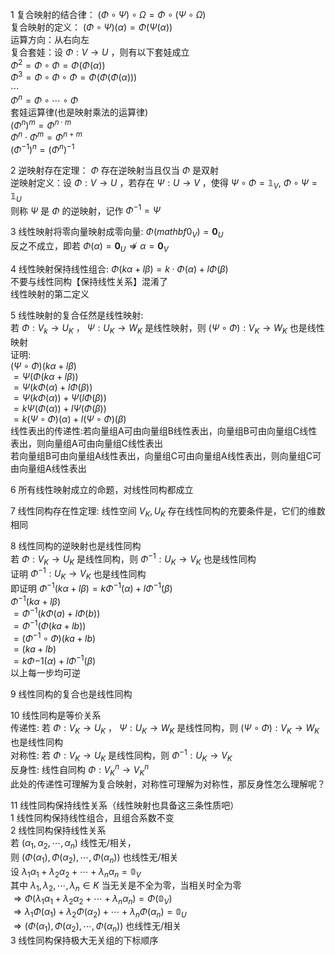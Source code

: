 1 复合映射的结合律： $(\Phi\circ\Psi)\circ\Omega=\Phi\circ(\Psi\circ\Omega)$   
复合映射的定义： $(\Phi\circ\Psi)(\alpha)=\Phi(\Psi(\alpha))$   
运算方向：从右向左  
复合套娃：设 $\Phi:V\to U$ ，则有以下套娃成立  
 $\Phi^2=\Phi\circ\Phi=\Phi(\Phi(\alpha))$   
 $\Phi^3=\Phi\circ\Phi\circ\Phi  
=\Phi(\Phi(\Phi(\alpha)))$   
 $\cdots$   
 $\Phi^n=\Phi\circ\cdots\circ\Phi$   
套娃运算律(也是映射乘法的运算律)  
 $(\Phi^n)^m=\Phi^{n\cdot m}$   
 $\Phi^n\cdot\Phi^m=\Phi^{n+m}$   
 $(\Phi^{-1})^n=(\Phi^n)^{-1}$   
  
2 逆映射存在定理： $\Phi$ 存在逆映射当且仅当 $\Phi$ 是双射  
逆映射定义：设 $\Phi:V\to U$ ，若存在 $\Psi:U\to V$ ，使得 $\Psi\circ\Phi=\mathbb{1}_V,\ \Phi\circ\Psi=\mathbb{1}_U$   
则称 $\Psi$ 是 $\Phi$ 的逆映射，记作 $\Phi^{-1}=\Psi$   
  
3 线性映射将零向量映射成零向量:  $\Phi(mathbf{0}_V)=\mathbf{0}_U$   
  反之不成立，即若 $\Phi(\alpha)=\mathbf{0}_U\not\Rightarrow\alpha=\mathbf{0}_V$   
  
4 线性映射保持线性组合:  $\Phi(k\alpha+l\beta)=k\cdot\Phi(\alpha)+l\Phi(\beta)$   
  不要与线性同构【保持线性关系】混淆了  
  线性映射的第二定义  
  
5 线性映射的复合任然是线性映射:   
若 $\Phi:V_k\to U_K$ ， $\Psi:U_K\to W_K$ 是线性映射，则 $(\Psi\circ\Phi):V_K\to W_K$ 也是线性映射  
证明:  
 $(\Psi\circ\Phi)(k\alpha+l\beta)$   
 $=\Psi(\Phi(k\alpha+l\beta))$   
 $=\Psi(k\Phi(\alpha)+l\Phi(\beta))$   
 $=\Psi(k\Phi(\alpha))+\Psi(l\Phi(\beta))$   
 $=k\Psi(\Phi(\alpha))+l\Psi(\Phi(\beta))$   
 $=k(\Psi\circ\Phi)(\alpha)+l(\Psi\circ\Phi)(\beta)$   
线性表出的传递性:若向量组A可由向量组B线性表出，向量组B可由向量组C线性表出，则向量组A可由向量组C线性表出  
              若向量组B可由向量组A线性表出，向量组C可由向量组A线性表出，则向量组C可由向量组A线性表出  
  
6 所有线性映射成立的命题，对线性同构都成立  
  
7 线性同构存在性定理: 线性空间 $V_K, U_K$ 存在线性同构的充要条件是，它们的维数相同  
  
8 线性同构的逆映射也是线性同构  
  若 $\Phi:V_K\to U_K$ 是线性同构，则 $\Phi^{-1}:U_K\to V_K$ 也是线性同构  
  证明 $\Phi^{-1}:U_K\to V_K$ 也是线性同构  
  即证明 $\Phi^{-1}(k\alpha+l\beta)=k\Phi^{-1}(\alpha)+l\Phi^{-1}(\beta)$   
   $\Phi^{-1}(k\alpha+l\beta)$   
   $=\Phi^{-1}(k\Phi(a)+l\Phi(b))$   
   $=\Phi^{-1}(\Phi(ka+lb))$   
   $=(\Phi^{-1}\circ\Phi)(ka+lb)$   
   $=(ka+lb)$   
   $=k\Phi{-1}(\alpha)+l\Phi^{-1}(\beta)$   
  以上每一步均可逆  
  
9 线性同构的复合也是线性同构  
  
10 线性同构是等价关系  
   传递性: 若 $\Phi:V_K\to U_K$ ， $\Psi:U_K\to W_K$ 是线性同构，则 $(\Psi\circ\Phi):V_K\to W_K$ 也是线性同构  
   对称性: 若 $\Phi:V_K\to U_K$ 是线性同构，则 $\Phi^{-1}:U_K\to V_K$   
   反身性: 线性自同构 $\Phi:V^n_K\to V^n_K$   
   此处的传递性可理解为复合映射，对称性可理解为对称性，那反身性怎么理解呢？  
  
11 线性同构保持线性关系（线性映射也具备这三条性质吧）  
   1 线性同构保持线性组合，且组合系数不变  
   2 线性同构保持线性关系  
     若 $(\alpha_1, \alpha_2, \cdots, \alpha_n)$ 线性无/相关，  
     则 $(\Phi(\alpha_1), \Phi(\alpha_2), \cdots, \Phi(\alpha_n))$ 也线性无/相关  
     设 $\lambda_1\alpha_1+\lambda_2\alpha_2+\cdots+\lambda_n\alpha_n=\mathbb{0}_V$   
     其中 $\lambda_1, \lambda_2, \cdots, \lambda_n\in K$ 当无关是不全为零，当相关时全为零  
      $\Rightarrow\Phi(\lambda_1\alpha_1+\lambda_2\alpha_2+\cdots+\lambda_n\alpha_n)=\Phi(\mathbb{0}_V)$   
      $\Rightarrow\lambda_1\Phi(\alpha_1)+\lambda_2\Phi(\alpha_2)+\cdots+\lambda_n\Phi(\alpha_n)=\mathbb{0}_U$   
      $\Rightarrow(\Phi(\alpha_1), \Phi(\alpha_2), \cdots, \Phi(\alpha_n))$ 也线性无/相关  
   3 线性同构保持极大无关组的下标顺序  
